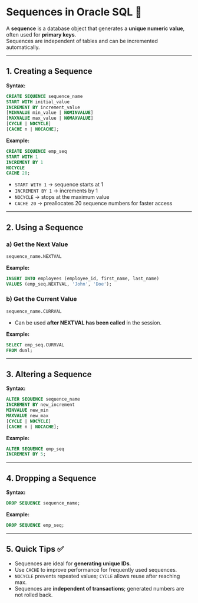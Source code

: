 # Sequences in Oracle SQL 🔢

A **sequence** is a database object that generates a **unique numeric value**, often used for **primary keys**.  
Sequences are independent of tables and can be incremented automatically.

---

## 1. Creating a Sequence

**Syntax:**
```sql
CREATE SEQUENCE sequence_name
START WITH initial_value
INCREMENT BY increment_value
[MINVALUE min_value | NOMINVALUE]
[MAXVALUE max_value | NOMAXVALUE]
[CYCLE | NOCYCLE]
[CACHE n | NOCACHE];
```

**Example:**

```sql
CREATE SEQUENCE emp_seq
START WITH 1
INCREMENT BY 1
NOCYCLE
CACHE 20;
```

* `START WITH 1` → sequence starts at 1
* `INCREMENT BY 1` → increments by 1
* `NOCYCLE` → stops at the maximum value
* `CACHE 20` → preallocates 20 sequence numbers for faster access

---

## 2. Using a Sequence

### a) Get the Next Value

```sql
sequence_name.NEXTVAL
```

**Example:**

```sql
INSERT INTO employees (employee_id, first_name, last_name)
VALUES (emp_seq.NEXTVAL, 'John', 'Doe');
```

### b) Get the Current Value

```sql
sequence_name.CURRVAL
```

* Can be used **after NEXTVAL has been called** in the session.

**Example:**

```sql
SELECT emp_seq.CURRVAL
FROM dual;
```

---

## 3. Altering a Sequence

**Syntax:**

```sql
ALTER SEQUENCE sequence_name
INCREMENT BY new_increment
MINVALUE new_min
MAXVALUE new_max
[CYCLE | NOCYCLE]
[CACHE n | NOCACHE];
```

**Example:**

```sql
ALTER SEQUENCE emp_seq
INCREMENT BY 5;
```

---

## 4. Dropping a Sequence

**Syntax:**

```sql
DROP SEQUENCE sequence_name;
```

**Example:**

```sql
DROP SEQUENCE emp_seq;
```

---

## 5. Quick Tips ✅

* Sequences are ideal for **generating unique IDs**.
* Use `CACHE` to improve performance for frequently used sequences.
* `NOCYCLE` prevents repeated values; `CYCLE` allows reuse after reaching max.
* Sequences are **independent of transactions**; generated numbers are not rolled back.